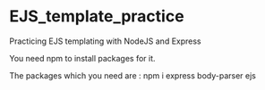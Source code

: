 # EJS_template_practice
Practicing EJS templating with NodeJS and Express 

You need npm to install packages for it.

The packages which you need are : 
  npm i express body-parser ejs

